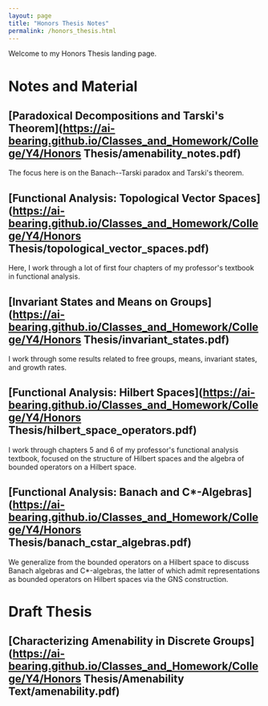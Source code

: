 ```yaml
---
layout: page
title: "Honors Thesis Notes"
permalink: /honors_thesis.html
---
```

Welcome to my Honors Thesis landing page.
# Notes and Material
## [Paradoxical Decompositions and Tarski's Theorem](https://ai-bearing.github.io/Classes_and_Homework/College/Y4/Honors Thesis/amenability_notes.pdf)
The focus here is on the Banach--Tarski paradox and Tarski's theorem.
## [Functional Analysis: Topological Vector Spaces](https://ai-bearing.github.io/Classes_and_Homework/College/Y4/Honors Thesis/topological_vector_spaces.pdf)
Here, I work through a lot of first four chapters of my professor's textbook in functional analysis.
## [Invariant States and Means on Groups](https://ai-bearing.github.io/Classes_and_Homework/College/Y4/Honors Thesis/invariant_states.pdf)
I work through some results related to free groups, means, invariant states, and growth rates.
## [Functional Analysis: Hilbert Spaces](https://ai-bearing.github.io/Classes_and_Homework/College/Y4/Honors Thesis/hilbert_space_operators.pdf)
I work through chapters 5 and 6 of my professor's functional analysis textbook, focused on the structure of Hilbert spaces and the algebra of bounded operators on a Hilbert space.
## [Functional Analysis: Banach and C*-Algebras](https://ai-bearing.github.io/Classes_and_Homework/College/Y4/Honors Thesis/banach_cstar_algebras.pdf)
We generalize from the bounded operators on a Hilbert space to discuss Banach algebras and C*-algebras, the latter of which admit representations as bounded operators on Hilbert spaces via the GNS construction.

# Draft Thesis
## [Characterizing Amenability in Discrete Groups](https://ai-bearing.github.io/Classes_and_Homework/College/Y4/Honors Thesis/Amenability Text/amenability.pdf)
